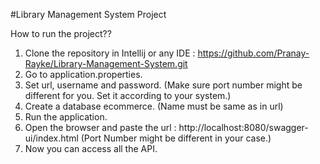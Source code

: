 #Library Management System Project

How to run the project??

1) Clone the repository in Intellij or any IDE : https://github.com/Pranay-Rayke/Library-Management-System.git
2) Go to application.properties.
3) Set url, username and password. (Make sure port number might be different for you. Set it according to your system.)
4) Create a database ecommerce. (Name must be same as in url)
5) Run the application.
6) Open the browser and paste the url : http://localhost:8080/swagger-ui/index.html (Port Number might be different in your case.)
7) Now you can access all the API.
